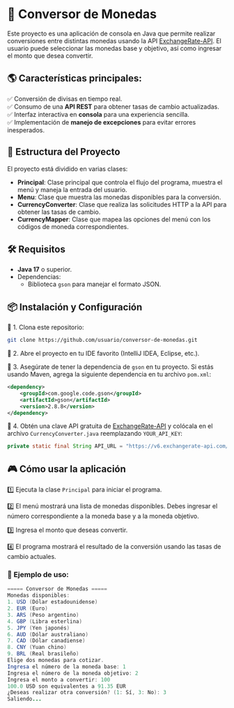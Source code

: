 # 💱 Conversor de Monedas

Este proyecto es una aplicación de consola en Java que permite realizar conversiones entre distintas monedas usando la API [ExchangeRate-API](https://www.exchangerate-api.com/). El usuario puede seleccionar las monedas base y objetivo, así como ingresar el monto que desea convertir.

## 🌎 **Características principales:**  

✅ Conversión de divisas en tiempo real.  
✅ Consumo de una **API REST** para obtener tasas de cambio actualizadas.  
✅ Interfaz interactiva en **consola** para una experiencia sencilla.  
✅ Implementación de **manejo de excepciones** para evitar errores inesperados.

## 📌 Estructura del Proyecto

El proyecto está dividido en varias clases:

- **Principal**: Clase principal que controla el flujo del programa, muestra el menú y maneja la entrada del usuario.
- **Menu**: Clase que muestra las monedas disponibles para la conversión.
- **CurrencyConverter**: Clase que realiza las solicitudes HTTP a la API para obtener las tasas de cambio.
- **CurrencyMapper**: Clase que mapea las opciones del menú con los códigos de moneda correspondientes.

## 🛠️ Requisitos

- **Java 17** o superior.
- Dependencias:
  - Biblioteca `gson` para manejar el formato JSON.

## 📦 Instalación y Configuración

🔹 1. Clona este repositorio:

   ```bash
   git clone https://github.com/usuario/conversor-de-monedas.git
```
🔹 2. Abre el proyecto en tu IDE favorito (IntelliJ IDEA, Eclipse, etc.).

🔹 3. Asegúrate de tener la dependencia de `gson` en tu proyecto. Si estás usando Maven, agrega la siguiente dependencia en tu archivo `pom.xml`:

   ```xml
   <dependency>
       <groupId>com.google.code.gson</groupId>
       <artifactId>gson</artifactId>
       <version>2.8.8</version>
   </dependency>
```
🔹 4. Obtén una clave API gratuita de [ExchangeRate-API](https://www.exchangerate-api.com/) y colócala en el archivo `CurrencyConverter.java` reemplazando `YOUR_API_KEY`:

   ```java
   private static final String API_URL = "https://v6.exchangerate-api.com/v6/YOUR_API_KEY/latest/";
```
## 🎮 Cómo usar la aplicación

1️⃣ Ejecuta la clase `Principal` para iniciar el programa.

2️⃣ El menú mostrará una lista de monedas disponibles. Debes ingresar el número correspondiente a la moneda base y a la moneda objetivo.

3️⃣ Ingresa el monto que deseas convertir.

4️⃣ El programa mostrará el resultado de la conversión usando las tasas de cambio actuales.


### 📌 Ejemplo de uso:

```java
===== Conversor de Monedas =====
Monedas disponibles:
1. USD (Dólar estadounidense)
2. EUR (Euro)
3. ARS (Peso argentino)
4. GBP (Libra esterlina)
5. JPY (Yen japonés)
6. AUD (Dólar australiano)
7. CAD (Dólar canadiense)
8. CNY (Yuan chino)
9. BRL (Real brasileño)
Elige dos monedas para cotizar.
Ingresa el número de la moneda base: 1
Ingresa el número de la moneda objetivo: 2
Ingresa el monto a convertir: 100
100.0 USD son equivalentes a 91.35 EUR
¿Deseas realizar otra conversión? (1: Sí, 3: No): 3
Saliendo...


